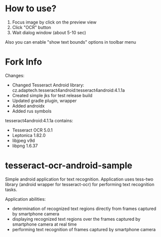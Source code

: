 # How to use?

1) Focus image by click on the preview view
2) Click "OCR" button
3) Wait dialog window (about 5-10 sec)

Also you can enable "show text bounds" options in toolbar menu

# Fork Info

Changes:
- Changed Tesseract Android library: cz.adaptech.tesseract4android:tesseract4android:4.1.1a
- Created simple jks for test release build
- Updated gradle plugin, wrapper
- Added androidx
- Added rus symbols

tesseract4android:4.1.1a contains:
- Tesseract OCR 5.0.1
- Leptonica 1.82.0
- libjpeg v9d
- libpng 1.6.37

# tesseract-ocr-android-sample

Simple android application for text recognition. Application uses tess-two library (android wrapper for tesseract-ocr) for performing text recognition tasks.

Application abilities:
- determination of recognized text regions directly from frames captured by smartphone camera
- displaying recognized text regions over the frames captured by smartphone camera at real time
- performing text recognition of frames captured by smartphone camera
